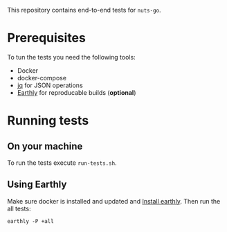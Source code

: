 This repository contains end-to-end tests for `nuts-go`.

# Prerequisites
To tun the tests you need the following tools:

- Docker
- docker-compose
- [jq](https://stedolan.github.io/jq/) for JSON operations
- [Earthly](https://earthly.dev) for reproducable builds (**optional**)

# Running tests
## On your machine

To run the tests execute `run-tests.sh`.

## Using Earthly

Make sure docker is installed and updated and [Install earthly](https://earthly.dev/get-earthly).
Then run the all tests:

```shell
earthly -P +all
```
